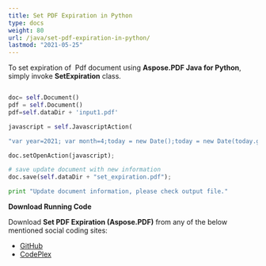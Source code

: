 ```yaml
---
title: Set PDF Expiration in Python
type: docs
weight: 80
url: /java/set-pdf-expiration-in-python/
lastmod: "2021-05-25"
---
```


To set expiration of  Pdf document using **Aspose.PDF Java for Python**, simply invoke **SetExpiration** class.

```python

doc= self.Document()
pdf = self.Document()
pdf=self.dataDir + 'input1.pdf'

javascript = self.JavascriptAction(

"var year=2021; var month=4;today = new Date();today = new Date(today.getFullYear(), today.getMonth());expiry = new Date(year, month);if (today.getTime() > expiry.getTime())app.alert('The file is expired. You need a new one.');");

doc.setOpenAction(javascript);

# save update document with new information
doc.save(self.dataDir + "set_expiration.pdf");

print "Update document information, please check output file."
```

**Download Running Code**

Download **Set PDF Expiration (Aspose.PDF)** from any of the below mentioned social coding sites:

- [GitHub](https://github.com/aspose-pdf/Aspose.PDF-for-Java/blob/master/Plugins/Aspose_Pdf_Java_for_Python/test/WorkingWithDocumentObject/SetExpiration/SetExpiration.py)
- [CodePlex](http://asposepdfjavapython.codeplex.com/SourceControl/latest#test/WorkingWithDocumentObject/SetExpiration/SetExpiration.py)
